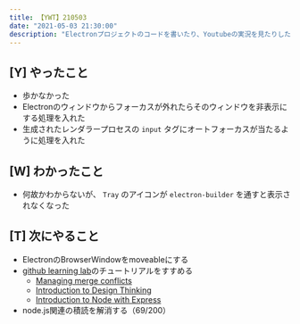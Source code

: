 ```yaml
---
title: 【YWT】210503
date: "2021-05-03 21:30:00"
description: "Electronプロジェクトのコードを書いたり、Youtubeの実況を見たりした"
---
```


## [Y] やったこと

- 歩かなかった
- Electronのウィンドウからフォーカスが外れたらそのウィンドウを非表示にする処理を入れた
- 生成されたレンダラープロセスの `input` タグにオートフォーカスが当たるように処理を入れた

## [W] わかったこと

- 何故かわからないが、 `Tray` のアイコンが `electron-builder` を通すと表示されなくなった

## [T] 次にやること

- ElectronのBrowserWindowをmoveableにする
- [github learning lab](https://lab.github.com/githubtraining)のチュートリアルをすすめる
  - [Managing merge conflicts](https://lab.github.com/githubtraining/managing-merge-conflicts)
  - [Introduction to Design Thinking](https://lab.github.com/githubtraining/introduction-to-design-thinking)
  - [Introduction to Node with Express](https://lab.github.com/everydeveloper/introduction-to-node-with-express)
- node.js関連の積読を解消する（69/200）

<!-- https://twitter.com/camomile_cafe/status/1389202803759796234?s=20 -->
